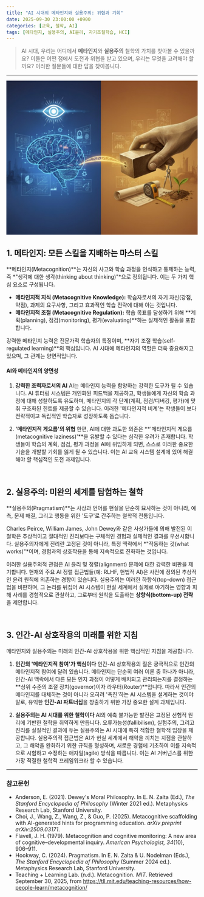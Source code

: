 ```yaml
---
title: "AI 시대의 메타인지와 실용주의: 위협과 기회"
date: 2025-09-30 23:00:00 +0900
categories: [교육, 철학, AI]
tags: [메타인지, 실용주의, AI윤리, 자기조절학습, HCI]
---
```


> AI 시대, 우리는 어디에서 **메타인지**와 **실용주의** 철학의 가치를 찾아볼 수 있을까요?
> 이들은 어떤 점에서 도전과 위협을 받고 있으며, 우리는 무엇을 고려해야 할까요?
> 이러한 질문들에 대한 답을 찾아봅니다.

---

![장면](/assets/meta-pragma.jpg)


## 1. 메타인지: 모든 스킬을 지배하는 마스터 스킬

**메타인지(Metacognition)**는 자신의 사고와 학습 과정을 인식하고 통제하는 능력, 즉 *"생각에 대한 생각(thinking about thinking)"*으로 정의됩니다. 이는 두 가지 핵심 요소로 구성됩니다.

* **메타인지적 지식 (Metacognitive Knowledge):** 학습자로서의 자기 자신(강점, 약점), 과제의 요구사항, 그리고 효과적인 학습 전략에 대해 아는 것입니다.
* **메타인지적 조절 (Metacognitive Regulation):** 학습 목표를 달성하기 위해 **계획(planning), 점검(monitoring), 평가(evaluating)**하는 실제적인 활동을 포함합니다.

강력한 메타인지 능력은 전문가적 학습자의 특징이며, **자기 조절 학습(self-regulated learning)**의 핵심입니다. AI 시대에 메타인지의 역할은 더욱 중요해지고 있으며, 그 관계는 양면적입니다.

#### AI와 메타인지의 양면성

1.  **강력한 조력자로서의 AI**
    AI는 메타인지 능력을 함양하는 강력한 도구가 될 수 있습니다. AI 튜터링 시스템은 개인화된 피드백을 제공하고, 학생들에게 자신의 학습 과정에 대해 성찰하도록 유도하며, 메타인지의 각 단계(계획, 점검/디버깅, 평가)에 맞춰 구조화된 힌트를 제공할 수 있습니다. 이러한 '메타인지적 비계'는 학생들이 보다 전략적이고 독립적인 학습자로 성장하도록 돕습니다.

2.  **'메타인지적 게으름'의 위협**
    한편, AI에 대한 과도한 의존은 **'메타인지적 게으름(metacognitive laziness)'**을 유발할 수 있다는 심각한 우려가 존재합니다. 학생들이 학습의 계획, 점검, 평가 과정을 AI에 위임하게 되면, 스스로 이러한 중요한 기술을 개발할 기회를 잃게 될 수 있습니다. 이는 AI 교육 시스템 설계에 있어 해결해야 할 핵심적인 도전 과제입니다.

<br>

## 2. 실용주의: 미완의 세계를 탐험하는 철학

**실용주의(Pragmatism)**는 사상과 언어를 현실을 단순히 묘사하는 것이 아니라, 예측, 문제 해결, 그리고 행동을 위한 '도구'로 간주하는 철학적 전통입니다.

Charles Peirce, William James, John Dewey와 같은 사상가들에 의해 발전된 이 철학은 추상적이고 절대적인 진리보다는 구체적인 경험과 실제적인 결과를 우선시합니다. 실용주의자에게 진리란 고정된 것이 아니라, 특정 맥락에서 *"작동하는 것(what works)"*이며, 경험과의 상호작용을 통해 지속적으로 진화하는 것입니다.

이러한 실용주의적 관점은 AI 윤리 및 정렬(alignment) 문제에 대한 강력한 비판을 제기합니다. 현재의 주요 AI 정렬 접근법들(예: RLHF, 헌법적 AI)은 사전에 정의된 추상적인 윤리 원칙에 의존하는 경향이 있습니다. 실용주의는 이러한 하향식(top-down) 접근법을 비판하며, 그 논리를 뒤집어 AI 시스템이 현실 세계에서 실제로 야기하는 영향과 피해 사례를 경험적으로 관찰하고, 그로부터 원칙을 도출하는 **상향식(bottom-up) 전략**을 제안합니다.

<br>

## 3. 인간-AI 상호작용의 미래를 위한 지침

메타인지와 실용주의는 미래의 인간-AI 상호작용을 위한 핵심적인 지침을 제공합니다.

1.  **인간의 '메타인지적 참여'가 핵심이다**
    인간-AI 상호작용의 질은 궁극적으로 인간의 메타인지적 참여에 달려 있습니다. 메타인지는 단순히 여러 이론 중 하나가 아니라, 인간-AI 맥락에서 다른 모든 인지 과정이 어떻게 배치되고 관리되는지를 결정하는 **상위 수준의 조절 장치(governor)이자 라우터(Router)**입니다. 따라서 인간의 메타인지를 대체하는 것이 아니라 오히려 '촉진'하는 AI 시스템을 설계하는 것이야말로, 유익한 **인간-AI 파트너십**을 창출하기 위한 가장 중요한 설계 과제입니다.

2.  **실용주의는 AI 시대를 위한 철학이다**
    AI의 예측 불가능한 발전은 고정된 선험적 원리에 기반한 철학을 취약하게 만듭니다. 오류가능성(fallibilism), 실험주의, 그리고 진리를 실질적인 결과에 두는 실용주의는 AI 시대에 특히 적합한 철학적 입장을 제공합니다. 실용주의적 접근법은 AI가 현실 세계에서 해악을 끼치는 지점을 관찰하고, 그 해악을 완화하기 위한 규칙을 형성하며, 새로운 경험에 기초하여 이를 지속적으로 시험하고 수정하는 애자일(agile) 방식을 따릅니다. 이는 AI 거버넌스를 위한 가장 적절한 철학적 프레임워크라 할 수 있습니다.

---

### 참고문헌

* Anderson, E. (2021). Dewey's Moral Philosophy. In E. N. Zalta (Ed.), *The Stanford Encyclopedia of Philosophy* (Winter 2021 ed.). Metaphysics Research Lab, Stanford University.
* Choi, J., Wang, Z., Wang, Z., & Guo, P. (2025). Metacognitive scaffolding with AI-generated hints for programming education. *arXiv preprint arXiv:2509.03171*.
* Flavell, J. H. (1979). Metacognition and cognitive monitoring: A new area of cognitive–developmental inquiry. *American Psychologist, 34*(10), 906–911.
* Hookway, C. (2024). Pragmatism. In E. N. Zalta & U. Nodelman (Eds.), *The Stanford Encyclopedia of Philosophy* (Summer 2024 ed.). Metaphysics Research Lab, Stanford University.
* Teaching + Learning Lab. (n.d.). Metacognition. *MIT*. Retrieved September 30, 2025, from https://tll.mit.edu/teaching-resources/how-people-learn/metacognition/
